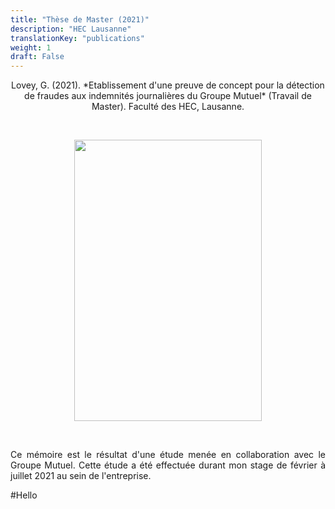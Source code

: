 ```yaml
---
title: "Thèse de Master (2021)"
description: "HEC Lausanne"
translationKey: "publications"
weight: 1
draft: False
---
```


<center> Lovey, G. (2021). *Etablissement d'une preuve de concept pour la détection de fraudes aux indemnités journalières du Groupe Mutuel* (Travail de Master). Faculté des HEC, Lausanne.</p></center>

<p>&nbsp; </p>

<p align="center">
  <img src="/Thèse de master.png" width="300" height="450"/>
</p>

<p>&nbsp; </p>

<p style="text-align:justify;">Ce mémoire est le résultat d'une étude menée en collaboration avec le Groupe Mutuel. Cette étude a été effectuée durant mon stage de février  à juillet 2021 au sein de l'entreprise.</p> 
#Hello

